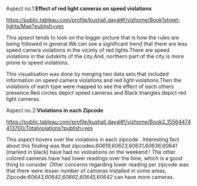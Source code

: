 Aspect no.1:**Effect of red light cameras on speed violations**

https://public.tableau.com/profile/kushall.dayal#!/vizhome/Book1street-lights/Map?publish=yes

This apsect tends to look on the bigger picture that is how the rules are being followed in general.We can see a significant trend that there are less speed camera violations in the vicinty of red lights.There are speed violations in the outskirts of the city.And, northern part of the city is more prone to speed violations.

This visualisation was done by merging two data sets that included information on speed camera violations and red light violations.Then the violations of each type were mapped to see the effect of each others presence.Red circles depict speed cameras and Black triangles depict red light cameras.   

Aspect no.2:**Violations in each Zipcode**

https://public.tableau.com/profile/kushall.dayal#!/vizhome/Book2_15564474413700/Totalviolations?publish=yes

This aspect hovers over the violations in each zipcode .
Interesting fact about this finding was that zipcodes:*60619,60623,60631,60636,60641* (marked in black) have had no violoations on the weekend !
The other colored cameras have had lower readings over the time, which is a good thing to consider .Other concerns regarding lower reading per zipcode was that there were lesser number of cameras installed in some areas, Zipcode:*60643,60642,60662,60645,60642* can have more cameras.
